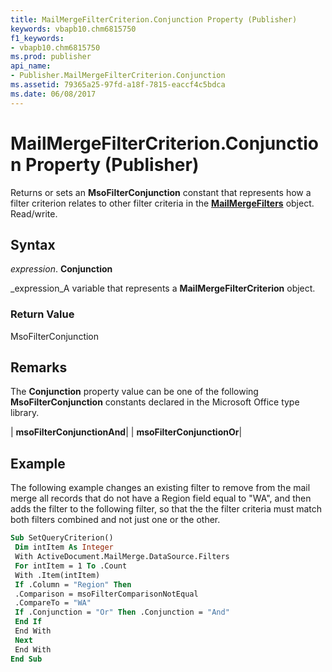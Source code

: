 ```yaml
---
title: MailMergeFilterCriterion.Conjunction Property (Publisher)
keywords: vbapb10.chm6815750
f1_keywords:
- vbapb10.chm6815750
ms.prod: publisher
api_name:
- Publisher.MailMergeFilterCriterion.Conjunction
ms.assetid: 79365a25-97fd-a18f-7815-eaccf4c5bdca
ms.date: 06/08/2017
---
```



# MailMergeFilterCriterion.Conjunction Property (Publisher)

Returns or sets an  **MsoFilterConjunction** constant that represents how a filter criterion relates to other filter criteria in the **[MailMergeFilters](mailmergefilters-object-publisher.md)** object. Read/write.


## Syntax

 _expression_. **Conjunction**

 _expression_A variable that represents a  **MailMergeFilterCriterion** object.


### Return Value

MsoFilterConjunction


## Remarks

The  **Conjunction** property value can be one of the following **MsoFilterConjunction** constants declared in the Microsoft Office type library.



| **msoFilterConjunctionAnd**|
| **msoFilterConjunctionOr**|

## Example

The following example changes an existing filter to remove from the mail merge all records that do not have a Region field equal to "WA", and then adds the filter to the following filter, so that the the filter criteria must match both filters combined and not just one or the other.


```vb
Sub SetQueryCriterion() 
 Dim intItem As Integer 
 With ActiveDocument.MailMerge.DataSource.Filters 
 For intItem = 1 To .Count 
 With .Item(intItem) 
 If .Column = "Region" Then 
 .Comparison = msoFilterComparisonNotEqual 
 .CompareTo = "WA" 
 If .Conjunction = "Or" Then .Conjunction = "And" 
 End If 
 End With 
 Next 
 End With 
End Sub
```


